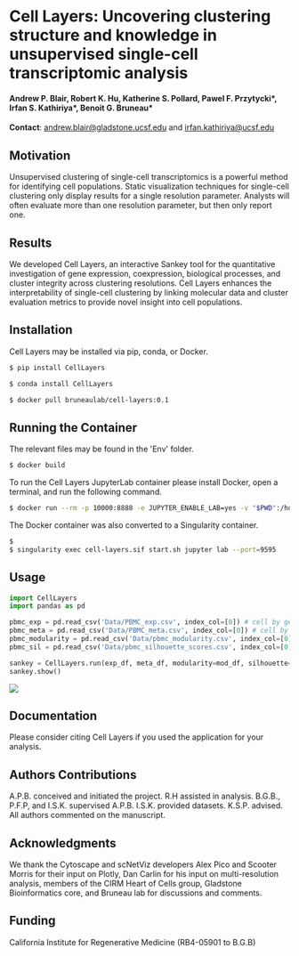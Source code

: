 # Cell Layers: Uncovering clustering structure and knowledge in unsupervised single-cell transcriptomic analysis
#### Andrew P. Blair, Robert K. Hu, Katherine S. Pollard, Pawel F. Przytycki*, Irfan S. Kathiriya*, Benoit G. Bruneau*
**Contact**: andrew.blair@gladstone.ucsf.edu and irfan.kathiriya@ucsf.edu

## Motivation
Unsupervised clustering of single-cell transcriptomics is a powerful method for identifying cell populations. Static visualization techniques for single-cell clustering only display results for a single resolution parameter. Analysts will often evaluate more than one resolution parameter, but then only report one.

## Results
We developed Cell Layers, an interactive Sankey tool for the quantitative investigation of gene expression, coexpression, biological processes, and cluster integrity across clustering resolutions. Cell Layers enhances the interpretability of single-cell clustering by linking molecular data and cluster evaluation metrics to provide novel insight into cell populations.

## Installation
Cell Layers may be installed via pip, conda, or Docker.

```bash
$ pip install CellLayers
```
```bash
$ conda install CellLayers
```
```bash
$ docker pull bruneaulab/cell-layers:0.1
```

## Running the Container

The relevant files may be found in the 'Env' folder.
```bash
$ docker build
```

To run the Cell Layers JupyterLab container please install Docker, open a terminal, and run the following command. 
```bash
$ docker run --rm -p 10000:8888 -e JUPYTER_ENABLE_LAB=yes -v "$PWD":/home/jovyan/work docker push bruneaulab/cell-layers:0.1
```

The Docker container was also converted to a Singularity container. 
```bash
$
$ singularity exec cell-layers.sif start.sh jupyter lab --port=9595
```

## Usage
```python
import CellLayers
import pandas as pd

pbmc_exp = pd.read_csv('Data/PBMC_exp.csv', index_col=[0]) # cell by gene expression matrix
pbmc_meta = pd.read_csv('Data/PBMC_meta.csv', index_col=[0]) # cell by resolution matrix
pbmc_modularity = pd.read_csv('Data/pbmc_modularity.csv', index_col=[0])
pbmc_sil = pd.read_csv('Data/pbmc_silhouette_scores.csv', index_col=[0])

sankey = CellLayers.run(exp_df, meta_df, modularity=mod_df, silhouette=sil_df, genes=['CD3E'])
sankey.show()
```
<image src="Images/example.png">


## Documentation
Please consider citing Cell Layers if you used the application for your analysis.

## Authors Contributions
A.P.B. conceived and initiated the project. R.H assisted in analysis. B.G.B., P.F.P, and I.S.K. supervised A.P.B. I.S.K. provided datasets. K.S.P. advised. All authors commented on the manuscript.

## Acknowledgments
We thank the Cytoscape and scNetViz developers Alex Pico and Scooter Morris for their input on Plotly, Dan Carlin for his input on multi-resolution analysis, members of the CIRM Heart of Cells group, Gladstone Bioinformatics core, and Bruneau lab for discussions and comments. 

## Funding
California Institute for Regenerative Medicine (RB4-05901 to B.G.B)


